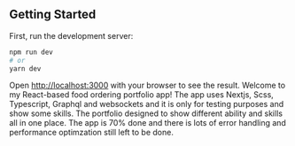 ## Getting Started

First, run the development server:

```bash
npm run dev
# or
yarn dev
```

Open [http://localhost:3000](http://localhost:3000) with your browser to see the result.
Welcome to my React-based food ordering portfolio app! The app uses Nextjs, Scss,
Typescript, Graphql and websockets and it is only for testing
purposes and show some skills. The portfolio designed to show different ability and skills all in one place. The app is 70% done and there is lots of error handling and performance optimzation still
left to be done.
